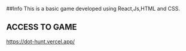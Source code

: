 ##Info
This is a basic game developed using React,Js,HTML and CSS.

## ACCESS TO GAME
https://dot-hunt.vercel.app/

